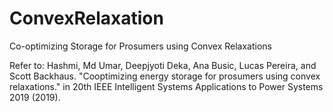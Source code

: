 # ConvexRelaxation
Co-optimizing Storage for Prosumers using Convex Relaxations


Refer to: Hashmi, Md Umar, Deepjyoti Deka, Ana Busic, Lucas Pereira, and Scott Backhaus. "Cooptimizing energy storage for prosumers using convex relaxations." in 20th IEEE Intelligent Systems Applications to Power Systems 2019 (2019).
